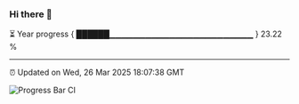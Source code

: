 ### Hi there 👋

⏳ Year progress { ██████▁▁▁▁▁▁▁▁▁▁▁▁▁▁▁▁▁▁▁▁▁▁▁▁ } 23.22 %

---

⏰ Updated on Wed, 26 Mar 2025 18:07:38 GMT

![Progress Bar CI](https://github.com/liununu/liununu/workflows/Progress%20Bar%20CI/badge.svg)
